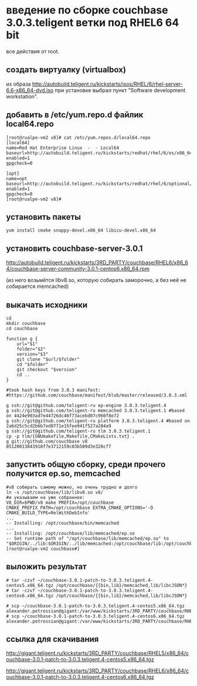 введение по сборке couchbase 3.0.3.teligent ветки под RHEL6 64 bit
==================================================================

все действия от root.

создать виртуалку (virtualbox) 
------------------------------

из образа
http://autobuild.teligent.ru/kickstarts/isos/RHEL/6/rhel-server-6.6-x86_64-dvd.iso
при установке выбрал пункт "Software development workstation".

добавить в /etc/yum.repo.d файлик local64.repo
----------------------------------------------

~~~
[root@rualpe-vm2 v8]# cat /etc/yum.repos.d/local64.repo 
[local64]
name=Red Hat Enterprise Linux  -  - Local64
baseurl=http://autobuild.teligent.ru/kickstarts/redhat/rhel/6/os/x86_64/Server/
enabled=1
gpgcheck=0

[opt]
name=opt
baseurl=http://autobuild.teligent.ru/kickstarts/redhat/rhel/6/optional/x86_64
enabled=1
gpgcheck=0
[root@rualpe-vm2 v8]# 
~~~

установить пакеты
-----------------

~~~
yum install cmake snappy-devel.x86_64 libicu-devel.x86_64
~~~

установить couchbase-server-3.0.1 
---------------------------------

http://autobuild.teligent.ru/kickstarts/3RD_PARTY/couchbase/RHEL6/x86_64/couchbase-server-community-3.0.1-centos6.x86_64.rpm

(из него возьмётся libv8.so, которую собирать заморочно, а без неё не собирается memcached)

выкачать исходники
-------------------------------

~~~
cd
mkdir couchbase
cd couchbase

function g {
	url="$1"
	folder="$2"
	version="$3"
	git clone "$url/$folder"
	cd "$folder"
	git checkout "$version"
	cd ..
}

#took hash keys from 3.0.3 manifest:
#https://github.com/couchbase/manifest/blob/master/released/3.0.3.xml

g ssh://git@github.com/teligent-ru ep-engine 3.0.3.teligent.4
g ssh://git@github.com/teligent-ru memcached 3.0.3.teligent.1 #based on 4424e903ad7e44726dc46f73acebd07c960f8e72
g ssh://git@github.com/teligent-ru platform 3.0.3.teligent.4 #based on 2a6d25c5cd2b6b7ed0771e15fee941f527a284a9
g ssh://git@github.com/teligent-ru tlm 3.0.3.teligent.1
cp -p tlm/{GNUmakefile,Makefile,CMakeLists.txt} .
g git://github.com/couchbase v8 05120013843918f7e3712159c03b509d3e328cf7
~~~


запустить общую сборку, среди прочего получится ep.so, memcached
----------------------------------------------------------------

~~~
#v8 собирать самому можно, но очень трудно и долго
ln -s /opt/couchbase/lib/libv8.so v8/
#и указываем на уже собранное:
V8_DIR=$PWD/v8 make PREFIX=/opt/couchbase CMAKE_PREFIX_PATH=/opt/couchbase EXTRA_CMAKE_OPTIONS='-D CMAKE_BUILD_TYPE=RelWithDebInfo'
...
-- Installing: /opt/couchbase/bin/memcached
...
-- Installing: /opt/couchbase/lib/memcached/ep.so
-- Set runtime path of "/opt/couchbase/lib/memcached/ep.so" to "$ORIGIN/../lib:$ORIGIN/../lib/memcached:/opt/couchbase/lib:/opt/couchbase/lib/memcached:/opt/couchbase/lib"
[root@rualpe-vm2 couchbase#] 
~~~


выложить результат
------------------

~~~
# tar -czvf ~/couchbase-3.0.1-patch-to-3.0.3.teligent.4-centos5.x86_64.tgz /opt/couchbase/{{bin,lib}/memcached,lib/libcJSON*}
# tar -czvf ~/couchbase-3.0.1-patch-to-3.0.3.teligent.4-centos6.x86_64.tgz /opt/couchbase/{{bin,lib}/memcached,lib/libcJSON*}

# scp ~/couchbase-3.0.1-patch-to-3.0.3.teligent.4-centos5.x86_64.tgz  alexander.petrossian@gigant:/var/www/kickstarts/3RD_PARTY/couchbase/RHEL5/x86_64/
# scp ~/couchbase-3.0.1-patch-to-3.0.3.teligent.4-centos6.x86_64.tgz  alexander.petrossian@gigant:/var/www/kickstarts/3RD_PARTY/couchbase/RHEL6/x86_64/
~~~

ссылка для скачивания
---------------------
http://gigant.teligent.ru/kickstarts/3RD_PARTY/couchbase/RHEL5/x86_64/couchbase-3.0.1-patch-to-3.0.3.teligent.4-centos5.x86_64.tgz

http://gigant.teligent.ru/kickstarts/3RD_PARTY/couchbase/RHEL6/x86_64/couchbase-3.0.1-patch-to-3.0.3.teligent.4-centos6.x86_64.tgz
